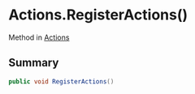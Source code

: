 # Actions.RegisterActions()

Method in [Actions](/api/csharp/yarn.unity.actions.md)

## Summary



```csharp
public void RegisterActions()
```

